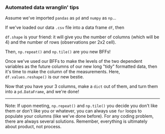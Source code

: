 ### Automated data wranglin' tips

Assume we've imported `pandas` as `pd` and `numpy` as `np`...

If we've loaded our data `.csv` file into a data frame `df`, then

`df.shape` is your friend: it will give you the number of columns (which will be 4) and the number of rows (observations per 2x2 cell).

Then, `np.repeat()` and `np.tile()` are you new BFFs!

Once we've used our BFFs to make the levels of the two dependent variables as the future columns of our new long "tidy" formatted data, then it's time to make the column of the measurements. Here, `df.values.reshape()` is our new bestie.

Now that you have your 3 columns, make a `dict` out of them, and turn them into a `pd.DataFrame`, and we're done!

---

Note: If upon meeting, `np.repeat()` and `np.tile()` you decide you don't like them or don't like you or whatever, you can always use `for` loops to populate your columns (like we've done before). For any coding problem, there are always several solutions. Remember, everything is ultimately about product, not process.

